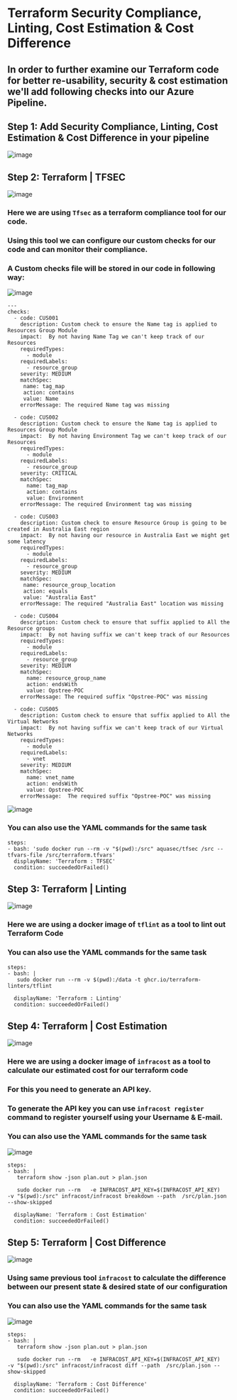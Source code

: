 # Terraform Security Compliance, Linting, Cost Estimation & Cost Difference 
## In order to further examine our Terraform code for better re-usability, security & cost estimation we'll add following checks into our Azure Pipeline.

## Step 1: Add Security Compliance, Linting, Cost Estimation & Cost Difference in your pipeline
![image](https://user-images.githubusercontent.com/99440004/173705335-bc06a2c7-a870-4923-9b66-b0dbd09763c3.png)


## Step 2: Terraform | TFSEC
![image](https://user-images.githubusercontent.com/99440004/173705458-bb4c66bb-f71b-4c16-8f9b-b4bc9a43287f.png)
### Here we are using `Tfsec` as a terraform compliance tool for our code. 
### Using this tool we can configure our custom checks for our code and can monitor their compliance.
### A Custom checks file will be stored in our code in following way:
![image](https://user-images.githubusercontent.com/99440004/173706000-5eacc4df-21e4-4f85-834a-19194b2169e2.png)
```
---
checks:
  - code: CUS001
    description: Custom check to ensure the Name tag is applied to Resources Group Module 
    impact:  By not having Name Tag we can't keep track of our Resources
    requiredTypes:
      - module
    requiredLabels:
      - resource_group
    severity: MEDIUM
    matchSpec:
     name: tag_map
     action: contains
     value: Name
    errorMessage: The required Name tag was missing

  - code: CUS002
    description: Custom check to ensure the Name tag is applied to Resources Group Module
    impact:  By not having Environment Tag we can't keep track of our Resources
    requiredTypes:
      - module
    requiredLabels:
      - resource_group
    severity: CRITICAL
    matchSpec:
      name: tag_map
      action: contains
      value: Environment
    errorMessage: The required Environment tag was missing

  - code: CUS003
    description: Custom check to ensure Resource Group is going to be created in Australia East region
    impact:  By not having our resource in Australia East we might get some latency
    requiredTypes:
      - module
    requiredLabels:
      - resource_group
    severity: MEDIUM
    matchSpec:
     name: resource_group_location
     action: equals
     value: "Australia East"
    errorMessage: The required "Australia East" location was missing

  - code: CUS004
    description: Custom check to ensure that suffix applied to All the Resource groups
    impact:  By not having suffix we can't keep track of our Resources
    requiredTypes:
      - module
    requiredLabels:
      - resource_group
    severity: MEDIUM
    matchSpec:
      name: resource_group_name
      action: endsWith
      value: Opstree-POC
    errorMessage: The required suffix "Opstree-POC" was missing

  - code: CUS005
    description: Custom check to ensure that suffix applied to All the Virtual Networks
    impact:  By not having suffix we can't keep track of our Virtual Networks
    requiredTypes:
      - module
    requiredLabels:
      - vnet
    severity: MEDIUM
    matchSpec:
      name: vnet_name
      action: endsWith
      value: Opstree-POC
    errorMessage:  The required suffix "Opstree-POC" was missing
```
![image](https://user-images.githubusercontent.com/99440004/173731068-32cf16b4-f4e1-413c-8d59-aeb3d6fe889b.png)

### You can also use the YAML commands for the same task
```
steps:
- bash: 'sudo docker run --rm -v "$(pwd):/src" aquasec/tfsec /src --tfvars-file /src/terraform.tfvars'
  displayName: 'Terraform : TFSEC'
  condition: succeededOrFailed()
``` 

## Step 3: Terraform | Linting
![image](https://user-images.githubusercontent.com/99440004/173706552-69272e3d-5a15-49bf-bfdf-83b117d180ff.png)
### Here we are using a docker image of `tflint` as a tool to lint out Terraform Code
### You can also use the YAML commands for the same task
```
steps:
- bash: |
   sudo docker run --rm -v $(pwd):/data -t ghcr.io/terraform-linters/tflint
   
  displayName: 'Terraform : Linting'
  condition: succeededOrFailed()
``` 

## Step 4: Terraform | Cost Estimation
![image](https://user-images.githubusercontent.com/99440004/173706692-b3de8aaa-9125-4e7d-b3cd-ecaba3c04501.png)
### Here we are using a docker image of `infracost` as a tool to calculate our estimated cost for our terraform code
### For this you need to generate an API key.
### To generate the API key you can use `infracost register` command to register yourself using your Username & E-mail.
### You can also use the YAML commands for the same task
![image](https://user-images.githubusercontent.com/99440004/173731152-39d46f74-a9a6-4091-a661-00da302f5dcb.png)
```
steps:
- bash: |
   terraform show -json plan.out > plan.json
   
   sudo docker run --rm   -e INFRACOST_API_KEY=$(INFRACOST_API_KEY)   -v "$(pwd):/src" infracost/infracost breakdown --path  /src/plan.json --show-skipped 
   
  displayName: 'Terraform : Cost Estimation'
  condition: succeededOrFailed()

``` 

## Step 5: Terraform | Cost Difference
![image](https://user-images.githubusercontent.com/99440004/173707386-2f2ab103-8496-492e-aed3-5d5d07a24196.png)
### Using same previous tool `infracost` to calculate the difference between our present state & desired state of our configuration
### You can also use the YAML commands for the same task
![image](https://user-images.githubusercontent.com/99440004/173731336-4bb17d81-0961-4a94-a301-0bb83f916a3c.png)
```
steps:
- bash: |
   terraform show -json plan.out > plan.json
   
   sudo docker run --rm   -e INFRACOST_API_KEY=$(INFRACOST_API_KEY)   -v "$(pwd):/src" infracost/infracost diff --path  /src/plan.json --show-skipped
   
  displayName: 'Terraform : Cost Difference'
  condition: succeededOrFailed()

``` 
